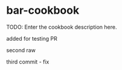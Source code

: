 # bar-cookbook

TODO: Enter the cookbook description here.

added for testing PR


second raw


third commit - fix
